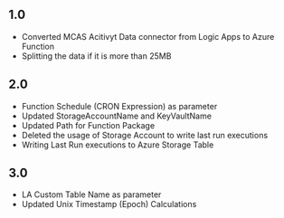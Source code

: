 ## 1.0
- Converted MCAS Acitivyt Data connector from Logic Apps to Azure Function
- Splitting the data if it is more than 25MB

## 2.0
- Function Schedule (CRON Expression) as parameter
- Updated StorageAccountName and KeyVaultName
- Updated Path for Function Package
- Deleted the usage of Storage Account to write last run executions
- Writing Last Run executions to Azure Storage Table

## 3.0
- LA Custom Table Name as parameter
- Updated Unix Timestamp (Epoch) Calculations
